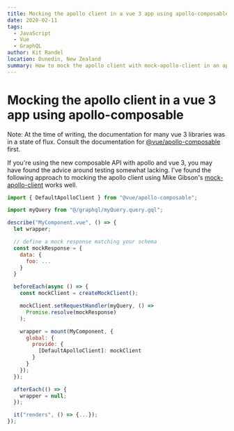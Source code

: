 ```yaml
---
title: Mocking the apollo client in a vue 3 app using apollo-composable
date: 2020-02-11
tags:
  - JavaScript
  - Vue
  - GraphQL
author: Kit Randel
location: Dunedin, New Zealand
summary: How to mock the apollo client with mock-apollo-client in an app using apollo-composable
---
```


# Mocking the apollo client in a vue 3 app using apollo-composable

Note: At the time of writing, the documentation for many vue 3 libraries was in a state of flux. Consult the documentation for [@vue/apollo-composable](https://v4.apollo.vuejs.org/api/) first.

If you're using the new composable API with apollo and vue 3, you may have found the advice around testing somewhat lacking. I've found the following approach to mocking the apollo client using Mike Gibson's [mock-apollo-client](https://github.com/Mike-Gibson/mock-apollo-client) works well.

```javascript
import { DefaultApolloClient } from "@vue/apollo-composable";

import myQuery from "@/graphql/myQuery.query.gql";

describe("MyComponent.vue", () => {
  let wrapper;

  // define a mock response matching your schema
  const mockResponse = {
    data: {
      foo: ...
    }
  }

  beforeEach(async () => {
    const mockClient = createMockClient();

    mockClient.setRequestHandler(myQuery, () =>
      Promise.resolve(mockResponse)
    );

    wrapper = mount(MyComponent, {
      global: {
        provide: {
          [DefaultApolloClient]: mockClient
        }
      }
    });
  });

  afterEach(() => {
    wrapper = null;
  });

  it("renders", () => {...});
});
```
